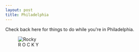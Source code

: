 ```yaml
---
layout: post
title: Philadelphia
---
```

Check back here for things to do while you're in Philadelphia.

<figure>
  <img alt="Rocky" src="https://images.squarespace-cdn.com/content/v1/544508d6e4b067cc717b9316/1431625916207-GVJ3FP3KBITSP7WJ3ACR/ke17ZwdGBToddI8pDm48kLL4TuwdAf2RvpjQl_7gVHAUqsxRUqqbr1mOJYKfIPR7LoDQ9mXPOjoJoqy81S2I8N_N4V1vUb5AoIIIbLZhVYxCRW4BPu10St3TBAUQYVKcmcjytlY2AJvJ9L5OZJUySlhOPZy7xfnxeQfliQsOb3tDaiFFelNUBI3Fl2xWR1aV/Rocky+Statue+Picture+final.jpg?format=2500w" />
  <figcaption>
R O C K Y
  </figcaption>
</figure>

